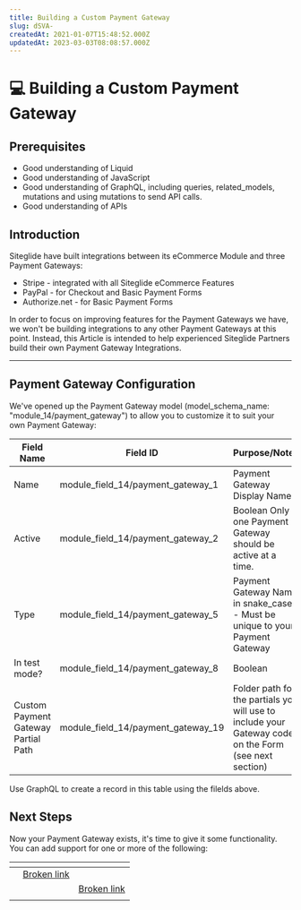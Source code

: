 ```yaml
---
title: Building a Custom Payment Gateway
slug: dSVA-
createdAt: 2021-01-07T15:48:52.000Z
updatedAt: 2023-03-03T08:08:57.000Z
---
```


# 💻 Building a Custom Payment Gateway

## Prerequisites

* Good understanding of Liquid
* Good understanding of JavaScript
* Good understanding of GraphQL, including queries, related\_models, mutations and using mutations to send API calls.
* Good understanding of APIs

## Introduction

Siteglide have built integrations between its eCommerce Module and three Payment Gateways:

* Stripe - integrated with all Siteglide eCommerce Features
* PayPal - for Checkout and Basic Payment Forms
* Authorize.net - for Basic Payment Forms

In order to focus on improving features for the Payment Gateways we have, we won't be building integrations to any other Payment Gateways at this point. Instead, this Article is intended to help experienced Siteglide Partners build their own Payment Gateway Integrations.

***

## Payment Gateway Configuration

We've opened up the Payment Gateway model (model\_schema\_name: "module\_14/payment\_gateway") to allow you to customize it to suit your own Payment Gateway:

| **Field Name**                      | **Field ID**                           | **Purpose/Notes**                                                                                     |
| ----------------------------------- | -------------------------------------- | ----------------------------------------------------------------------------------------------------- |
| Name                                | module\_field\_14/payment\_gateway\_1  | Payment Gateway Display Name                                                                          |
| Active                              | module\_field\_14/payment\_gateway\_2  | Boolean Only one Payment Gateway should be active at a time.                                          |
| Type                                | module\_field\_14/payment\_gateway\_5  | Payment Gateway Name in snake\_case - Must be unique to your Payment Gateway                          |
| In test mode?                       | module\_field\_14/payment\_gateway\_8  | Boolean                                                                                               |
| Custom Payment Gateway Partial Path | module\_field\_14/payment\_gateway\_19 | Folder path for the partials you will use to include your Gateway code on the Form (see next section) |

Use GraphQL to create a record in this table using the filelds above.

## Next Steps

Now your Payment Gateway exists, it's time to give it some functionality. You can add support for one or more of the following:

<table data-view="cards"><thead><tr><th></th><th></th><th></th></tr></thead><tbody><tr><td></td><td><a data-mention href="broken-reference">Broken link</a></td><td></td></tr><tr><td></td><td></td><td><a data-mention href="broken-reference">Broken link</a></td></tr><tr><td></td><td></td><td></td></tr></tbody></table>
